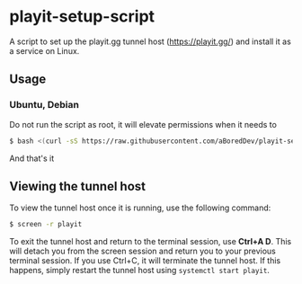 # playit-setup-script
A script to set up the playit.gg tunnel host (https://playit.gg/) and install it as a service on Linux.

## Usage
### Ubuntu, Debian
Do not run the script as root, it will elevate permissions when it needs to
```bash
$ bash <(curl -sS https://raw.githubusercontent.com/aBoredDev/playit-setup-script/main/playit-setup.sh)
```
And that's it

## Viewing the tunnel host
To view the tunnel host once it is running, use the following command:
```bash
$ screen -r playit
```
To exit the tunnel host and return to the terminal session, use __Ctrl+A D__.  This will detach you from the screen session and return you to your previous terminal session.  If you use Ctrl+C, it will terminate the tunnel host.  If this happens, simply restart the tunnel host using `systemctl start playit`.
